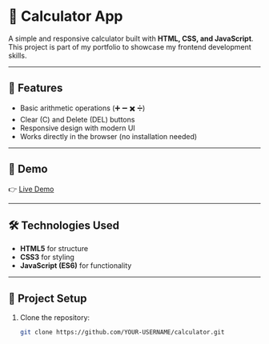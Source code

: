 # 🧮 Calculator App

A simple and responsive calculator built with **HTML, CSS, and JavaScript**.  
This project is part of my portfolio to showcase my frontend development skills.

---

## 🚀 Features
- Basic arithmetic operations (➕ ➖ ✖️ ➗)  
- Clear (C) and Delete (DEL) buttons  
- Responsive design with modern UI  
- Works directly in the browser (no installation needed)  

---

## 📸 Demo
👉 [Live Demo](https://judeojomah063-collab.github.io/calculator-app/)  

---

## 🛠️ Technologies Used
- **HTML5** for structure  
- **CSS3** for styling  
- **JavaScript (ES6)** for functionality  

---

## 📂 Project Setup
1. Clone the repository:
   ```bash
   git clone https://github.com/YOUR-USERNAME/calculator.git
